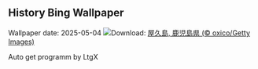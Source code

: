 ## History Bing Wallpaper
Wallpaper date: 2025-05-04
![](https://www.bing.com/th?id=OHR.GreeneryDay2025_JA-JP4166384279_UHD.jpg&w=1000)Download: [屋久島, 鹿児島県 (© oxico/Getty Images)](https://www.bing.com/th?id=OHR.GreeneryDay2025_JA-JP4166384279_UHD.jpg)

Auto get programm by LtgX
